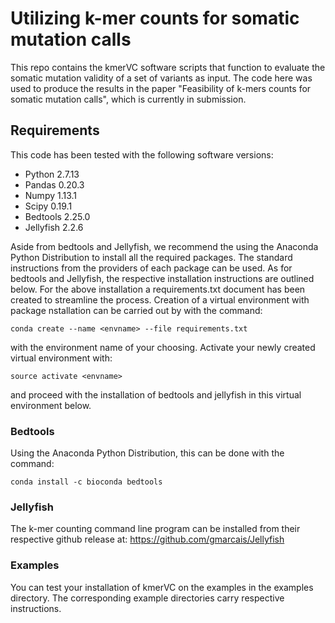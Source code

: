 # Utilizing k-mer counts for somatic mutation calls
This repo contains the kmerVC software scripts that function to evaluate the somatic mutation validity of a set of variants as input. The code here was used to produce the results in the paper "Feasibility of k-mers counts for somatic mutation calls", which is currently in submission.

## Requirements
This code has been tested with the following software versions:
* Python 2.7.13 
* Pandas 0.20.3 
* Numpy 1.13.1 
* Scipy 0.19.1 
* Bedtools 2.25.0 
* Jellyfish 2.2.6 

Aside from bedtools and Jellyfish, we recommend the using the Anaconda Python Distribution to install all the required packages. The standard instructions from the providers of each package can be used. As for bedtools and Jellyfish, the respective installation instructions are outlined below. For the above installation a requirements.txt document has been created to streamline the process. Creation of a virtual environment with package nstallation can be carried out by with the command:

```
conda create --name <envname> --file requirements.txt
```

with the environment name <envname> of your choosing. Activate your newly created virtual environment with:

```
source activate <envname>
```

and proceed with the installation of bedtools and jellyfish in this virtual environment below.

### Bedtools
Using the Anaconda Python Distribution, this can be done with the command:

```
conda install -c bioconda bedtools
```

### Jellyfish
The k-mer counting command line program can be installed from their respective github release at: https://github.com/gmarcais/Jellyfish

### Examples

You can test your installation of kmerVC on the examples in the examples directory. The corresponding example directories carry respective instructions.

